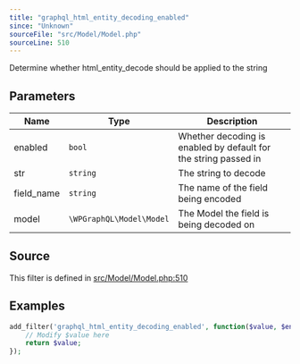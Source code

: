 ```yaml
---
title: "graphql_html_entity_decoding_enabled"
since: "Unknown"
sourceFile: "src/Model/Model.php"
sourceLine: 510
---
```



Determine whether html_entity_decode should be applied to the string

## Parameters

| Name | Type | Description |
|------|------|-------------|
| enabled | `bool` | Whether decoding is enabled by default for the string passed in |
| str | `string` | The string to decode |
| field_name | `string` | The name of the field being encoded |
| model | `\WPGraphQL\Model\Model` | The Model the field is being decoded on |




## Source

This filter is defined in [src/Model/Model.php:510](https://github.com/wp-graphql/wp-graphql/blob/develop/src/Model/Model.php#L510)


## Examples

```php
add_filter('graphql_html_entity_decoding_enabled', function($value, $enabled, $str, $field_name, $model) {
    // Modify $value here
    return $value;
});
```